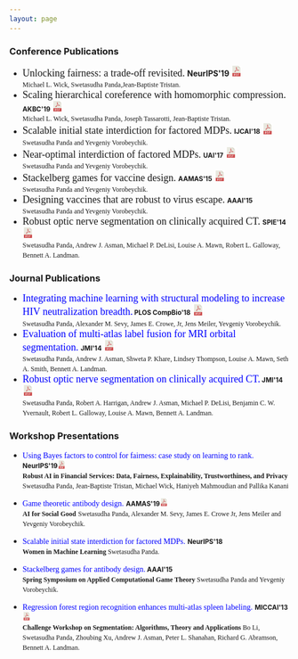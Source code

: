 ```yaml
---
layout: page
---
```


### Conference Publications
* <span style="font-family: 'verdana'; font-size: 18px;">Unlocking fairness: a trade-off revisited.</span> <b>NeurIPS'19 </b> [<img src="pdf_icon.png" width="4%" height="4%">](https://papers.nips.cc/paper/9082-unlocking-fairness-a-trade-off-revisited.pdf)<br /><span style="font-family: 'verdana'; font-size: 12px;">Michael L. Wick, Swetasudha Panda,Jean-Baptiste Tristan.</span>
* <span style=" font-family: 'verdana'; font-size: 18px;">Scaling hierarchical coreference with homomorphic compression.</span> <small><b>AKBC'19 </b></small> [<img src="pdf_icon.png" width="4%" height="4%">](https://openreview.net/pdf?id=H1gwRx5T6Q)<br /><span style="font-family: 'verdana'; font-size: 12px;">Michael L. Wick, Swetasudha Panda, Joseph Tassarotti, Jean-Baptiste Tristan.</span>
* <span style=" font-family: 'verdana'; font-size: 18px;">Scalable initial state interdiction for factored MDPs.</span> <small><b>IJCAI'18</b></small> [<img src="pdf_icon.png" width="4%" height="4%">](https://www.ijcai.org/proceedings/2018/0667.pdf)<br />
 <span style="font-family: 'verdana'; font-size: 12px;">Swetasudha Panda and Yevgeniy Vorobeychik.</span>
* <span style=" font-family: 'verdana'; font-size: 18px;">Near-optimal interdiction of factored MDPs.</span> <small><b>UAI'17</b></small> [<img src="pdf_icon.png" width="4%" height="4%">](http://www.auai.org/uai2017/proceedings/papers/62.pdf)<br />
<span style="font-family: 'verdana'; font-size: 12px;">Swetasudha Panda and Yevgeniy Vorobeychik.</span>
* <span style="font-family: 'verdana'; font-size: 18px;">Stackelberg games for vaccine design.</span> <small><b>AAMAS'15</b></small> [<img src="pdf_icon.png" width="4%" height="4%">](http://www.vorobeychik.com/2015/abdesign.pdf)<br />
 <span style="font-family: 'verdana'; font-size: 12px;">Swetasudha Panda and Yevgeniy Vorobeychik.</span>
* <span style=" font-family: 'verdana'; font-size: 18px;">Designing vaccines that are robust to virus escape.</span> <small><b>AAAI'15</b></small> <br />
<span style="font-family: 'verdana'; font-size: 12px;">Swetasudha Panda and Yevgeniy Vorobeychik.</span>
* <span style=" font-family: 'verdana'; font-size: 18px;">Robust optic nerve segmentation on clinically acquired CT.</span> <small><b>SPIE'14</b></small> [<img src="pdf_icon.png" width="4%" height="4%">](https://www.ncbi.nlm.nih.gov/pmc/articles/PMC4013110/pdf/nihms550000.pdf)<br />
<span style="font-family: 'verdana'; font-size: 12px;">Swetasudha Panda, Andrew J. Asman, Michael P. DeLisi, Louise A. Mawn, Robert L. Galloway,
Bennett A. Landman.</span>

### Journal Publications

* <span style="color: blue; font-family: 'verdana'; font-size: 18px;">Integrating machine learning with structural modeling to increase HIV neutralization breadth.</span><small><b> PLOS CompBio'18</b></small> [<img src="pdf_icon.png" width="4%" height="4%">](https://journals.plos.org/ploscompbiol/article/file?id=10.1371/journal.pcbi.1005999&type=printable)<br />
<span style="font-family: 'verdana'; font-size: 12px;">Swetasudha Panda, Alexander M. Sevy, James E. Crowe, Jr, Jens Meiler, Yevgeniy Vorobeychik.</span>
* <span style="color: blue; font-family: 'verdana'; font-size: 18px;">Evaluation of multi-atlas label fusion for MRI orbital segmentation.</span> <small><b> JMI'14</b></small> [<img src="pdf_icon.png" width="4%" height="4%">](https://www.ncbi.nlm.nih.gov/pmc/articles/PMC4280790/pdf/JMI-001-024002.pdf)<br />
<span style="font-family: 'verdana'; font-size: 12px;">Swetasudha Panda, Andrew J. Asman, Shweta P. Khare, Lindsey Thompson, Louise A. Mawn, Seth
A. Smith, Bennett A. Landman.</span>
* <span style="color: blue; font-family: 'verdana'; font-size: 18px;">Robust optic nerve segmentation on clinically acquired CT.</span><small><b> JMI'14</b></small> [<img src="pdf_icon.png" width="4%" height="4%">](https://www.ncbi.nlm.nih.gov/pmc/articles/PMC4013110/pdf/nihms550000.pdf)<br />
<span style="font-family: 'verdana'; font-size: 12px;">Swetasudha Panda, Robert A. Harrigan, Andrew J. Asman, Michael P. DeLisi, Benjamin C. W.
Yvernault, Robert L. Galloway, Louise A. Mawn, Bennett A. Landman.</span>

### Workshop Presentations

* <span style="color: blue; font-family: 'verdana'; font-size: 14px;">Using Bayes factors to control for fairness: case study on learning to rank.</span> <small><b> NeurIPS'19</b></small>[<img src="pdf_icon.png" width="3%" height="3%">](http://swetapanda.github.io/menu/robust19.pdf)<br /><span style="font-family: 'verdana'; font-size: 12px;"><b> Robust AI in Financial Services: Data, Fairness, Explainability, Trustworthiness, and Privacy</b></span>
<span style="font-family: 'verdana'; font-size: 12px;">Swetasudha Panda, Jean-Baptiste Tristan, Michael Wick, Haniyeh Mahmoudian and Pallika Kanani</span>
* <span style="color: blue; font-family: 'verdana'; font-size: 14px;">Game theoretic antibody design.</span> <small><b> AAMAS'19</b></small>[<img src="pdf_icon.png" width="3%" height="3%">](http://swetapanda.github.io/menu/Game_theory_ab_design.pdf
) <br />
 <span style="font-family: 'verdana'; font-size: 12px;"><b>AI for Social Good</b></span>
<span style="font-family: 'verdana'; font-size: 12px;">Swetasudha Panda, Alexander M. Sevy, James E. Crowe Jr, Jens Meiler and Yevgeniy Vorobeychik.</span>
* <span style="color: blue; font-family: 'verdana'; font-size: 14px;">Scalable initial state interdiction for factored MDPs.</span> <small><b> NeurIPS'18</b></small> <br />
<span style="font-family: 'verdana'; font-size: 12px;"><b>Women in Machine Learning</b> </span>
<span style="font-family: 'verdana'; font-size: 12px;">Swetasudha Panda.</span>

* <span style="color: blue; font-family: 'verdana'; font-size: 14px;">Stackelberg games for antibody design.</span><small><b> AAAI'15 </b> </small> <br />
<span style="font-family: 'verdana'; font-size: 12px;"><b>Spring Symposium on Applied Computational Game Theory</b> </span> 
<span style="font-family: 'verdana'; font-size: 12px;">Swetasudha Panda and Yevgeniy Vorobeychik.</span>

* <span style="color: blue; font-family: 'verdana'; font-size: 14px;">Regression forest region recognition enhances multi-atlas spleen labeling.</span>  <small><b>MICCAI'13</b></small> [<img src="pdf_icon.png" width="3%" height="3%">](http://citeseerx.ist.psu.edu/viewdoc/download?doi=10.1.1.701.232&rep=rep1&type=pdf)<br /><span style="font-family: 'verdana'; font-size: 12px;"><b>Challenge Workshop on Segmentation: Algorithms, Theory and Applications</b> </span> 
<span style="font-family: 'verdana'; font-size: 12px;">Bo Li, Swetasudha Panda, Zhoubing Xu, Andrew J. Asman, Peter L. Shanahan, Richard G. Abramson,
Bennett A. Landman.</span>
